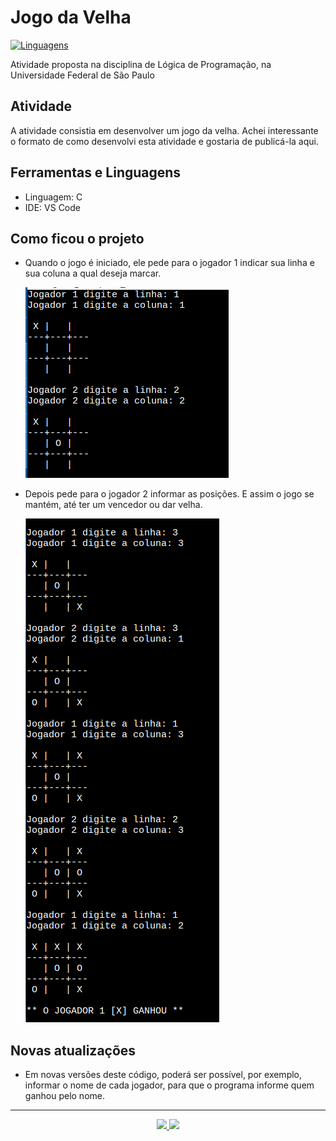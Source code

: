 # Jogo da Velha
<a href="https://github.com/shioheii">
  <img alt="Linguagens" src="https://img.shields.io/badge/autor-Bruno%20Shiohei%20Kinoshita%20do%20Nascimento-DB3833">
</a>

Atividade proposta na disciplina de Lógica de Programação, na Universidade Federal de São Paulo

## Atividade
A atividade consistia em desenvolver um jogo da velha. Achei interessante o formato de como desenvolvi esta atividade e gostaria de publicá-la aqui.

## Ferramentas e Linguagens
- Linguagem: C
- IDE: VS Code

## Como ficou o projeto
- Quando o jogo é iniciado, ele pede para o jogador 1 indicar sua linha e sua coluna a qual deseja marcar.

  <img src="./img/img1.png">
- Depois pede para o jogador 2 informar as posições. E assim o jogo se mantém, até ter um vencedor ou dar velha.

  <img src="./img/img2.png">

## Novas atualizações
- Em novas versões deste código, poderá ser possível, por exemplo, informar o nome de cada jogador, para que o programa informe quem ganhou pelo nome.


---

<p align="center">
  <a alt="Bruno Shiohei Kinoshita do Nascimento Linkedin" href="https://www.linkedin.com/in/bruno-shiohei/">
    <img src="https://img.shields.io/badge/LinkedIn-Bruno%20Shiohei%20Kinoshita%20do%20Nascimento-blue?logo=linkedin">
  </a>
  <a alt="Bruno Shiohei Kinoshita do Nascimento GitHub" href="https://github.com/shioheii">
    <img src="https://img.shields.io/badge/GitHub-shioheii-lightgrey?logo=github">
  </a>
</p>
